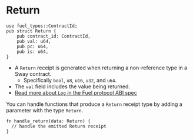 # Return

```rust, ignore
use fuel_types::ContractId;
pub struct Return {
    pub contract_id: ContractId,
    pub val: u64,
    pub pc: u64,
    pub is: u64,
}
```

- A `Return` receipt is generated when returning a non-reference type in a Sway contract.
  - Specifically `bool`, `u8`, `u16`, `u32`, and `u64`.
- The `val` field includes the value being returned.
- [Read more about `Log` in the Fuel protocol ABI spec](https://github.com/FuelLabs/fuel-specs/blob/master/src/protocol/abi/receipts.md#return-receipt)

You can handle functions that produce a `Return` receipt type by adding a parameter with the type `Return`.

```rust, ignore
fn handle_return(data: Return) {
  // handle the emitted Return receipt
}
```
